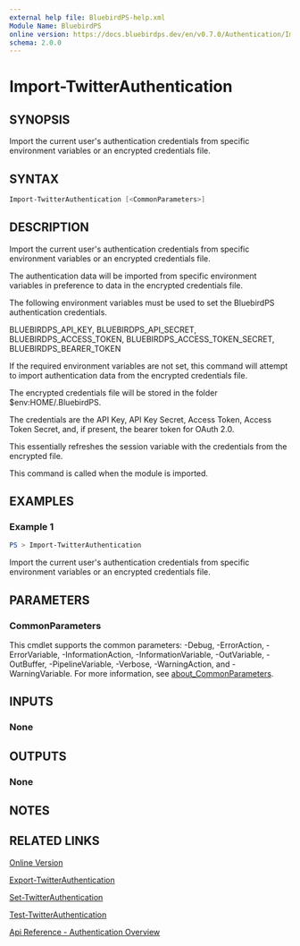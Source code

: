 ```yaml
---
external help file: BluebirdPS-help.xml
Module Name: BluebirdPS
online version: https://docs.bluebirdps.dev/en/v0.7.0/Authentication/Import-TwitterAuthentication
schema: 2.0.0
---
```


# Import-TwitterAuthentication

## SYNOPSIS

Import the current user's authentication credentials from specific environment variables or an encrypted credentials file.

## SYNTAX

```powershell
Import-TwitterAuthentication [<CommonParameters>]
```

## DESCRIPTION

Import the current user's authentication credentials from specific environment variables or an encrypted credentials file.

The authentication data will be imported from specific environment variables in preference to data in the encrypted credentials file.

The following environment variables must be used to set the BluebirdPS authentication credentials.

BLUEBIRDPS_API_KEY, BLUEBIRDPS_API_SECRET, BLUEBIRDPS_ACCESS_TOKEN, BLUEBIRDPS_ACCESS_TOKEN_SECRET, BLUEBIRDPS_BEARER_TOKEN

If the required environment variables are not set, this command will attempt to import authentication data from the encrypted credentials file.

The encrypted credentials file will be stored in the folder $env:HOME/.BluebirdPS.

The credentials are the API Key, API Key Secret, Access Token, Access Token Secret, and, if present, the bearer token for OAuth 2.0.

This essentially refreshes the session variable with the credentials from the encrypted file.

This command is called when the module is imported.

## EXAMPLES

### Example 1

```powershell
PS > Import-TwitterAuthentication
```

Import the current user's authentication credentials from specific environment variables or an encrypted credentials file.

## PARAMETERS

### CommonParameters

This cmdlet supports the common parameters: -Debug, -ErrorAction, -ErrorVariable, -InformationAction, -InformationVariable, -OutVariable, -OutBuffer, -PipelineVariable, -Verbose, -WarningAction, and -WarningVariable. For more information, see [about_CommonParameters](http://go.microsoft.com/fwlink/?LinkID=113216).

## INPUTS

### None

## OUTPUTS

### None

## NOTES

## RELATED LINKS

[Online Version](https://docs.bluebirdps.dev/en/v0.7.0/Authentication/Import-TwitterAuthentication)

[Export-TwitterAuthentication](https://docs.bluebirdps.dev/en/v0.7.0/Authentication/Export-TwitterAuthentication)

[Set-TwitterAuthentication](https://docs.bluebirdps.dev/en/v0.7.0/Authentication/Set-TwitterAuthentication)

[Test-TwitterAuthentication](https://docs.bluebirdps.dev/en/v0.7.0/Authentication/Test-TwitterAuthentication)

[Api Reference - Authentication Overview](https://developer.twitter.com/en/docs/authentication/overview)
